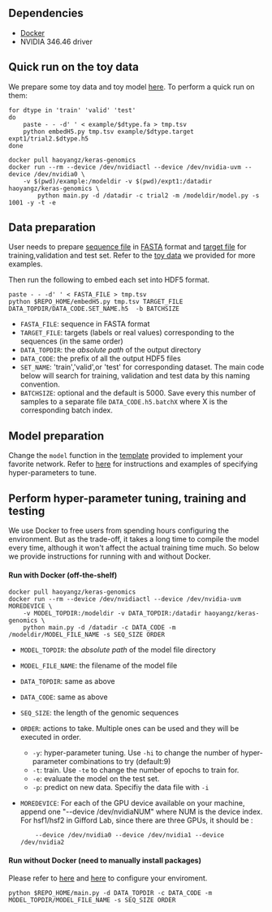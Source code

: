 ## Dependencies
+ [Docker](https://www.docker.com/)
+ NVIDIA 346.46 driver

## Quick run on the toy data
We prepare some toy data and toy model [here](https://github.com/gifford-lab/Keras-genomics/blob/master/example/). To perform a quick run on them:

```
for dtype in 'train' 'valid' 'test'
do
	paste - - -d' ' < example/$dtype.fa > tmp.tsv
	python embedH5.py tmp.tsv example/$dtype.target expt1/trial2.$dtype.h5
done

docker pull haoyangz/keras-genomics
docker run --rm --device /dev/nvidiactl --device /dev/nvidia-uvm --device /dev/nvidia0 \
    -v $(pwd)/example:/modeldir -v $(pwd)/expt1:/datadir haoyangz/keras-genomics \
	    python main.py -d /datadir -c trial2 -m /modeldir/model.py -s 1001 -y -t -e
```

## Data preparation
User needs to prepare [sequence file](https://github.com/gifford-lab/Keras-genomics/blob/master/example/train.fa) in [FASTA](https://en.wikipedia.org/wiki/FASTA_format) format and [target file](https://github.com/gifford-lab/Keras-genomics/blob/master/example/train.target) for training,validation and test set. Refer to the [toy data](https://github.com/gifford-lab/Keras-genomics/blob/master/example/) we provided for more examples.

Then run the following to embed each set into HDF5 format.
```
paste - - -d' ' < FASTA_FILE > tmp.tsv
python $REPO_HOME/embedH5.py tmp.tsv TARGET_FILE DATA_TOPDIR/DATA_CODE.SET_NAME.h5  -b BATCHSIZE
```
+ `FASTA_FILE`: sequence in FASTA format 
+ `TARGET_FILE`: targets (labels or real values) corresponding to the sequences (in the same order)
+ `DATA_TOPDIR`: the *absolute path* of the output directory 
+ `DATA_CODE`: the prefix of all the output HDF5 files
+ `SET_NAME`: 'train','valid',or 'test' for corresponding dataset. The main code below will search for training, validation and test data by this naming convention.
+ `BATCHSIZE`: optional and the default is 5000. Save every this number of samples to a separate file `DATA_CODE.h5.batchX` where X is the corresponding batch index.

## Model preparation
Change the `model` function in the [template](https://github.com/gifford-lab/Keras-genomics/blob/master/example/model.py) provided to implement your favorite network. Refer to [here](https://github.com/maxpumperla/hyperas) for instructions and examples of specifying hyper-parameters to tune.

## Perform hyper-parameter tuning, training and testing
We use Docker to free users from spending hours configuring the environment. But as the trade-off, it takes a long time to compile the model every time, although it won't affect the actual training time much. So below we provide instructions for running with and without Docker. 

#### Run with Docker (off-the-shelf)
```
docker pull haoyangz/keras-genomics
docker run --rm --device /dev/nvidiactl --device /dev/nvidia-uvm MOREDEVICE \
	-v MODEL_TOPDIR:/modeldir -v DATA_TOPDIR:/datadir haoyangz/keras-genomics \
	python main.py -d /datadir -c DATA_CODE -m /modeldir/MODEL_FILE_NAME -s SEQ_SIZE ORDER
```

+ `MODEL_TOPDIR`: the *absolute path* of the model file directory
+ `MODEL_FILE_NAME`: the filename of the model file
+ `DATA_TOPDIR`: same as above
+ `DATA_CODE`: same as above
+ `SEQ_SIZE`: the length of the genomic sequences
+ `ORDER`: actions to take. Multiple ones can be used and they will be executed in order.
	+ `-y`: hyper-parameter tuning. Use `-hi` to change the number of hyper-parameter combinations to try (default:9)
	+ `-t`: train. Use `-te` to change the number of epochs to train for.
	+ `-e`: evaluate the model on the test set.
	+ `-p`: predict on new data. Specifiy the data file with `-i`
+ `MOREDEVICE`: For each of the GPU device available on your machine, append one "--device /dev/nvidiaNUM" where NUM is the device index. For hsf1/hsf2 in  Gifford Lab, since there are three GPUs, it should be :
	
	```
		--device /dev/nvidia0 --device /dev/nvidia1 --device /dev/nvidia2
	```

#### Run without Docker (need to manually install packages)
Please refer to [here](https://github.com/gifford-lab/Keras-genomics/blob/master/Dockerfile)  and [here](https://hub.docker.com/r/haoyangz/keras-docker/~/dockerfile/) to configure your enviroment.
```
python $REPO_HOME/main.py -d DATA_TOPDIR -c DATA_CODE -m MODEL_TOPDIR/MODEL_FILE_NAME -s SEQ_SIZE ORDER
```

